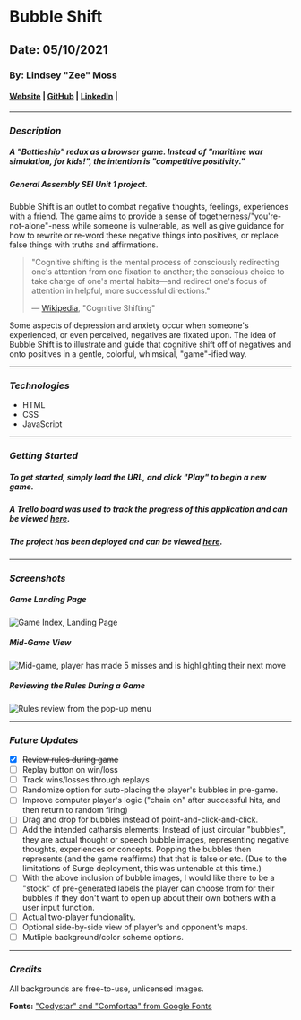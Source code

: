 # Bubble Shift
## Date: 05/10/2021

### By: Lindsey "Zee" Moss


#### [Website](#) | [GitHub](https://github.com/Lindsey-Moss/) | [LinkedIn](https://www.linkedin.com/in/lindsey-moss-a0571620b/) | 
***
### ***Description***
##### A "Battleship" redux as a browser game. Instead of "maritime war simulation, for kids!", the intention is "competitive positivity." 
##### *General Assembly SEI Unit 1 project.*
Bubble Shift is an outlet to combat negative thoughts, feelings, experiences with a friend. The game aims to provide a sense of togetherness/"you're-not-alone"-ness while someone is vulnerable, as well as give guidance for how to rewrite or re-word these negative things into positives, or replace false things with truths and affirmations.

> "Cognitive shifting is the mental process of consciously redirecting one's attention from one fixation to another; the conscious choice to take charge of one's mental habits—and redirect one's focus of attention in helpful, more successful directions."
> 
> — [Wikipedia](https://en.wikipedia.org/wiki/Cognitive_shifting), "Cognitive Shifting"

Some aspects of depression and anxiety occur when someone's experienced, or even perceived, negatives are fixated upon. The idea of Bubble Shift is to illustrate and guide that cognitive shift off of negatives and onto positives in a gentle, colorful, whimsical, "game"-ified way.
***

### ***Technologies***
* HTML
* CSS
* JavaScript

***

### ***Getting Started***
##### To get started, simply load the URL, and click "Play" to begin a new game.
##### A Trello board was used to track the progress of this application and can be viewed [here](https://trello.com/b/eH7vyNCh/bubble-shift-a-battleship-redux).
##### The project has been deployed and can be viewed [here](https://bubbleshift.surge.sh/).
***

### ***Screenshots***

##### Game Landing Page
![Game Index, Landing Page](https://trello-attachments.s3.amazonaws.com/609f5308fce8bc0e0f329ec7/960x939/f094b71cec8de5bbe930fd8fd072c6ed/image.png)

##### Mid-Game View
![Mid-game, player has made 5 misses and is highlighting their next move](https://trello-attachments.s3.amazonaws.com/609f53c14a6a9769b476c809/958x938/893e93685065d53f20d6e963dca2bb99/image.png)

##### Reviewing the Rules During a Game
![Rules review from the pop-up menu](https://trello-attachments.s3.amazonaws.com/609f53e1d8e01a5314b76fab/958x936/30a8759170702a0332d5d26e9c8db58d/image.png) 
***

### ***Future Updates***
- [x] ~~Review rules during game~~
- [ ] Replay button on win/loss
- [ ] Track wins/losses through replays
- [ ] Randomize option for auto-placing the player's bubbles in pre-game.
- [ ] Improve computer player's logic ("chain on" after successful hits, and then return to random firing)
- [ ] Drag and drop for bubbles instead of point-and-click-and-click.
- [ ] Add the intended catharsis elements: Instead of just circular "bubbles", they are actual thought or speech bubble images, representing negative thoughts, experiences or concepts. Popping the bubbles then represents (and the game reaffirms) that that is false or etc. (Due to the limitations of Surge deployment, this was untenable at this time.)
- [ ] With the above inclusion of bubble images, I would like there to be a "stock" of pre-generated labels the player can choose from for their bubbles if they don't want to open up about their own bothers with a user input function.
- [ ] Actual two-player funcionality.
- [ ] Optional side-by-side view of player's and opponent's maps.
- [ ] Mutliple background/color scheme options.
***

### ***Credits***

All backgrounds are free-to-use, unlicensed images.

**Fonts:** ["Codystar" and "Comfortaa" from Google Fonts](https://fonts.google.com/)
